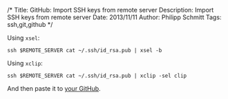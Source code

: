 /*
Title: GitHub: Import SSH keys from remote server
Description: Import SSH keys from remote server
Date: 2013/11/11
Author: Philipp Schmitt
Tags: ssh,git,github
*/

Using `xsel`:

    ssh $REMOTE_SERVER cat ~/.ssh/id_rsa.pub | xsel -b

Using `xclip`:

    ssh $REMOTE_SERVER cat ~/.ssh/id_rsa.pub | xclip -sel clip

And then paste it to [your GitHub](https://github.com/settings/ssh "GitHub - SSH Key Management").
